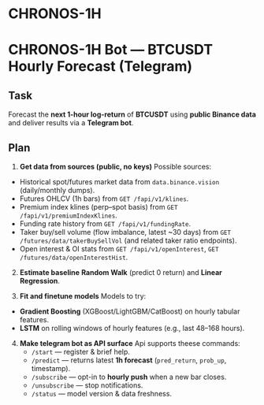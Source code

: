 # CHRONOS-1H

# CHRONOS-1H Bot — BTCUSDT Hourly Forecast (Telegram)

## Task

Forecast the **next 1-hour log-return** of **BTCUSDT** using **public Binance data** and deliver results via a **Telegram bot**.

## Plan

1. **Get data from sources (public, no keys)**
  Possible sources:
  * Historical spot/futures market data from `data.binance.vision` (daily/monthly dumps).
  * Futures OHLCV (1h bars) from `GET /fapi/v1/klines`.
  * Premium index klines (perp–spot basis) from `GET /fapi/v1/premiumIndexKlines`.
  * Funding rate history from  `GET /fapi/v1/fundingRate`.
  * Taker buy/sell volume (flow imbalance, latest ~30 days) from `GET /futures/data/takerBuySellVol` (and related taker ratio endpoints).
  * Open interest & OI stats from `GET /fapi/v1/openInterest`, `GET /futures/data/openInterestHist`. 

2. **Estimate baseline**
**Random Walk** (predict 0 return) and **Linear Regression**.

3. **Fit and finetune models**
  Models to try:
  * **Gradient Boosting** (XGBoost/LightGBM/CatBoost) on hourly tabular features.
  * **LSTM** on rolling windows of hourly features (e.g., last 48–168 hours).

4. **Make telegram bot as API surface**
Api supports theese commands:
    * `/start` — register & brief help.
    * `/predict` — returns latest **1h forecast** (`pred_return`, `prob_up`, timestamp).
    * `/subscribe` — opt-in to **hourly push** when a new bar closes.
    * `/unsubscribe` — stop notifications.
    * `/status` — model version & data freshness.
